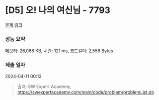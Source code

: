 # [D5] 오! 나의 여신님 - 7793 

[문제 링크](https://swexpertacademy.com/main/code/problem/problemDetail.do?contestProbId=AWsBQpPqMNMDFARG) 

### 성능 요약

메모리: 26,068 KB, 시간: 121 ms, 코드길이: 2,556 Bytes

### 제출 일자

2024-04-11 00:13



> 출처: SW Expert Academy, https://swexpertacademy.com/main/code/problem/problemList.do